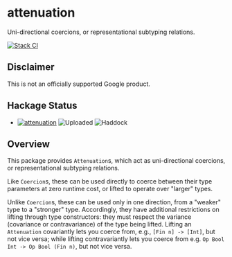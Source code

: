 # attenuation

Uni-directional coercions, or representational subtyping relations.

[![Stack CI](https://github.com/google/hs-attenuation/actions/workflows/stack-ci.yml/badge.svg)](https://github.com/google/hs-attenuation/actions/workflows/stack-ci.yml)

## Disclaimer

This is not an officially supported Google product.

## Hackage Status

* [![attenuation](https://badgen.net/runkit/awpr/hackage/v/attenuation?icon=haskell&cache=600)](https://hackage.haskell.org/package/attenuation)
  ![Uploaded](https://badgen.net/runkit/awpr/hackage/t/attenuation?cache=600)
  ![Haddock](https://badgen.net/runkit/awpr/hackage/d/attenuation?cache=600)

## Overview

This package provides `Attenuation`s, which act as uni-directional coercions, or
representational subtyping relations.

Like `Coercion`s, these can be used directly to coerce between their type
parameters at zero runtime cost, or lifted to operate over "larger" types.

Unlike `Coercion`s, these can be used only in one direction, from a "weaker"
type to a "stronger" type.  Accordingly, they have additional restrictions on
lifting through type constructors: they must respect the variance (covariance or
contravariance) of the type being lifted.  Lifting an `Attenuation` covariantly
lets you coerce from, e.g., `[Fin n] -> [Int]`, but not vice versa; while
lifting contravariantly lets you coerce from e.g. `Op Bool Int -> Op Bool (Fin
n)`, but not vice versa.

